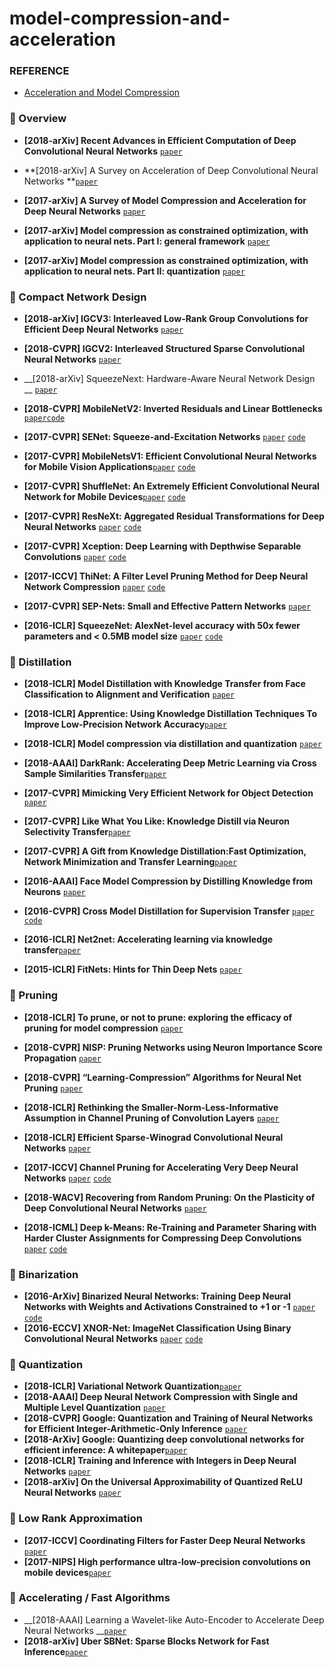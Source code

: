 # model-compression-and-acceleration

### REFERENCE

- [Acceleration and Model Compression](https://handong1587.github.io/deep_learning/2015/10/09/acceleration-model-compression.html#compressing-deep-neural-network)

### 🌟 Overview

- __[2018-arXiv] Recent Advances in Efficient Computation of Deep Convolutional Neural Networks__ [`paper`](https://arxiv.org/pdf/1802.00939.pdf)
- **[2018-arXiv] A Survey on Acceleration of Deep Convolutional Neural Networks **[`paper`](https://arxiv.org/abs/1802.00939)
- __[2017-arXiv] A Survey of Model Compression and Acceleration for Deep Neural Networks__  [`paper`](https://arxiv.org/abs/1710.09282)

- __[2017-arXiv] Model compression as constrained optimization, with application to neural nets. Part I: general framework__  [`paper`](https://arxiv.org/abs/1707.01209)
- __[2017-arXiv] Model compression as constrained optimization, with application to neural nets. Part II: quantization__ [`paper`](https://arxiv.org/abs/1707.04319)

### 🌟 Compact Network Design

- __[2018-arXiv] IGCV3: Interleaved Low-Rank Group Convolutions for Efficient Deep Neural Networks__ [`paper`](https://arxiv.org/pdf/1803.10615)
- __[2018-CVPR] IGCV2: Interleaved Structured Sparse Convolutional Neural Networks__ [`paper`](https://www.semanticscholar.org/paper/IGCV2%3A-Interleaved-Structured-Sparse-Convolutional-Xie-Wang/a2afaa782be91f5baf9e9f1794d57dd29143cbf4)
- __[2018-arXiv] SqueezeNext: Hardware-Aware Neural Network Design __ [`paper`](https://www.semanticscholar.org/paper/IGCV2%3A-Interleaved-Structured-Sparse-Convolutional-Xie-Wang/a2afaa782be91f5baf9e9f1794d57dd29143cbf4) 
- __[2018-CVPR] MobileNetV2: Inverted Residuals and Linear Bottlenecks__  [`paper`](https://arxiv.org/pdf/1801.04381.pdf)[`code`](https://github.com/MG2033/MobileNet-V2)
- __[2017-CVPR] SENet: Squeeze-and-Excitation Networks__ [`paper`](https://arxiv.org/abs/1709.01507) [`code`](https://github.com/hujie-frank/SENet)
- __[2017-CVPR] MobileNetsV1: Efficient Convolutional Neural Networks for Mobile Vision Applications__[`paper`](https://arxiv.org/pdf/1704.04861.pdf) [`code`](https://github.com/Zehaos/MobileNet)
- __[2017-CVPR] ShuffleNet: An Extremely Efficient Convolutional Neural Network for Mobile Devices__[`paper`](https://arxiv.org/pdf/1707.01083.pdf) [`code`](https://github.com/MG2033/ShuffleNet)
- __[2017-CVPR] ResNeXt: Aggregated Residual Transformations for Deep Neural Networks__ [`paper`](https://arxiv.org/pdf/1611.05431.pdf) [`code`](https://github.com/wenxinxu/ResNeXt-in-tensorflow)
- __[2017-CVPR] Xception: Deep Learning with Depthwise Separable Convolutions__ [`paper`](https://arxiv.org/pdf/1611.05431.pdf) [`code`](https://github.com/kwotsin/TensorFlow-Xception)
- __[2017-ICCV] ThiNet: A Filter Level Pruning Method for Deep Neural Network Compression__ [`paper`](https://arxiv.org/abs/1707.06342) [`code`](https://github.com/Roll920/ThiNet)
- __[2017-CVPR] SEP-Nets: Small and Effective Pattern Networks__ [`paper`](https://arxiv.org/pdf/1706.03912.pdf) 

- __[2016-ICLR] SqueezeNet: AlexNet-level accuracy with 50x fewer parameters and < 0.5MB model size__ [`paper`](https://arxiv.org/pdf/1602.07360.pdf) [`code`](https://github.com/DeepScale/SqueezeNet)

### 🌟 Distillation

- __[2018-ICLR]  Model Distillation with Knowledge Transfer from Face Classification to Alignment and Verification__ [`paper`](https://openreview.net/forum?id=rJFOptp6Z)

- __[2018-ICLR]  Apprentice: Using Knowledge Distillation Techniques To Improve Low-Precision Network Accuracy__[`paper`](https://arxiv.org/pdf/1803.10615) 

- __[2018-ICLR] Model compression via distillation and quantization__ [`paper`](https://arxiv.org/abs/1503.02531) 
- __[2018-AAAI] DarkRank: Accelerating Deep Metric Learning via Cross Sample Similarities Transfer__[`paper`](https://arxiv.org/pdf/1707.01220.pdf)
- __[2017-CVPR] Mimicking Very Efficient Network for Object Detection__  [`paper`](http://openaccess.thecvf.com/content_cvpr_2017/papers/Li_Mimicking_Very_Efficient_CVPR_2017_paper.pdf)
- __[2017-CVPR] Like What You Like: Knowledge Distill via Neuron Selectivity Transfer__[`paper`](https://arxiv.org/abs/1707.01219)
- **[2017-CVPR] A Gift from Knowledge Distillation:Fast Optimization, Network Minimization and Transfer Learning**[`paper`](http://openaccess.thecvf.com/content_cvpr_2017/papers/Yim_A_Gift_From_CVPR_2017_paper.pdf)
- __[2016-AAAI] Face Model Compression by Distilling Knowledge from Neurons__ [`paper`](https://www.aaai.org/ocs/index.php/AAAI/AAAI16/paper/download/11977/12130)

- __[2016-CVPR] Cross Model Distillation for Supervision Transfer__ [`paper`](https://www.cv-foundation.org/openaccess/content_cvpr_2016/papers/Gupta_Cross_Modal_Distillation_CVPR_2016_paper.pdf) [`code`](https://github.com/DeepScale/SqueezeNet)
- __[2016-ICLR] Net2net: Accelerating learning via knowledge transfer__[`paper`](https://arxiv.org/abs/1511.05641)

- __[2015-ICLR] FitNets: Hints for Thin Deep Nets__ [`paper`](https://arxiv.org/pdf/1412.6550.pdf) 

### 🌟 Pruning

- __[2018-ICLR] To prune, or not to prune: exploring the efficacy of pruning for model compression__ [`paper`](https://arxiv.org/abs/1710.01878) 
- __[2018-CVPR] NISP: Pruning Networks using Neuron Importance Score Propagation__ [`paper`](https://arxiv.org/pdf/1711.05908.pdf) 
- __[2018-CVPR] “Learning-Compression” Algorithms for Neural Net Pruning__ [`paper`](http://faculty.ucmerced.edu/mcarreira-perpinan/papers/cvpr18.pdf)
- __[2018-ICLR] Rethinking the Smaller-Norm-Less-Informative Assumption in Channel Pruning of Convolution Layers__ [`paper`](https://openreview.net/pdf?id=HJ94fqApW) 
- __[2018-ICLR] Efficient Sparse-Winograd Convolutional Neural Networks__  [`paper`](https://openreview.net/pdf?id=r1rqJyHKg) 

- **[2017-ICCV] Channel Pruning for Accelerating Very Deep Neural Networks** [`paper`](https://arxiv.org/pdf/1707.06168.pdf) [`code`](https://github.com/yihui-he/channel-pruning)

- __[2018-WACV] Recovering from Random Pruning: On the Plasticity of Deep Convolutional Neural Networks__  [`paper`](https://arxiv.org/abs/1801.10447) 
- **[2018-ICML] Deep k-Means: Re-Training and Parameter Sharing with Harder Cluster Assignments for Compressing Deep Convolutions** [`paper`](https://arxiv.org/abs/1806.09228) [`code`](https://github.com/Sandbox3aster/Deep-K-Means-pytorch)

### 🌟 Binarization

- **[2016-ArXiv] Binarized Neural Networks: Training Deep Neural Networks with Weights and Activations Constrained to +1 or -1** [`paper`](https://arxiv.org/pdf/1602.02830.pdf) [`code`](https://github.com/MatthieuCourbariaux/BinaryNet)
- **[2016-ECCV] XNOR-Net: ImageNet Classification Using Binary Convolutional Neural Networks** [`paper`](https://arxiv.org/pdf/1603.05279.pdf) [`code`](https://github.com/allenai/XNOR-Net)

### 🌟 Quantization

- __[2018-ICLR]  Variational Network Quantization__[`paper`](https://arxiv.org/pdf/1803.10615.pdf) 
- **[2018-AAAI] Deep Neural Network Compression with Single and Multiple Level Quantization** [`paper`](https://arxiv.org/abs/1803.03289)
- __[2018-CVPR] Google: Quantization and Training of Neural Networks for Efficient Integer-Arithmetic-Only Inference__ [`paper`](https://arxiv.org/pdf/1712.05877.pdf) 
- **[2018-ArXiv] Google: Quantizing deep convolutional networks for efficient inference: A whitepaper**[`paper`](https://arxiv.org/abs/1806.08342)
- __[2018-ICLR] Training and Inference with Integers in Deep Neural Networks__ [`paper`](https://openreview.net/forum?id=HJGXzmspb)
- __[2018-arXiv] On the Universal Approximability of Quantized ReLU Neural Networks__ [`paper`](https://arxiv.org/pdf/1802.03646.pdf) 

### 🌟 Low Rank Approximation

- __[2017-ICCV] Coordinating Filters for Faster Deep Neural Networks__ [`paper`](https://arxiv.org/pdf/1703.09746.pdf)
- __[2017-NIPS] High performance ultra-low-precision convolutions on mobile devices__[`paper`](https://arxiv.org/abs/1712.02427) 

### 🌟 Accelerating / Fast Algorithms

- __[2018-AAAI] Learning a Wavelet-like Auto-Encoder to Accelerate Deep Neural Networks __[`paper`](https://arxiv.org/abs/1712.07493)
- **[2018-arXiv] Uber SBNet: Sparse Blocks Network for Fast Inference**[`paper`](https://arxiv.org/abs/1801.02108)

